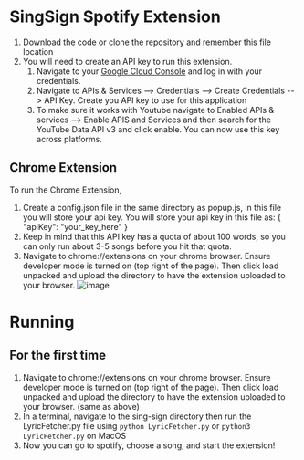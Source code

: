 # SingSign Spotify Extension

1. Download the code or clone the repository and remember this file location
2. You will need to create an API key to run this extension.
   1. Navigate to your [Google Cloud Console](https://console.cloud.google.com/) and log in with your credentials.
   2. Navigate to APIs & Services --> Credentials --> Create Credentials --> API Key. Create you API key to use for this application
   3. To make sure it works with Youtube navigate to Enabled APIs & services --> Enable APIS and Services and then search for the YouTube Data API v3 and click enable. You can now use this key across platforms.

## Chrome Extension

To run the Chrome Extension,

1. Create a config.json file in the same directory as popup.js, in this file you will store your api key. You will store your api key in this file as:
   {
   "apiKey": "your_key_here"
   }
1. Keep in mind that this API key has a quota of about 100 words, so you can only run about 3-5 songs before you hit that quota.
1. Navigate to chrome://extensions on your chrome browser. Ensure developer mode is turned on (top right of the page). Then click load unpacked and upload the directory to have the extension uploaded to your browser.
   ![image](https://github.com/user-attachments/assets/652a5021-e0ce-4bb4-a1dc-91726ccc90aa)

# Running

## For the first time

1. Navigate to chrome://extensions on your chrome browser. Ensure developer mode is turned on (top right of the page). Then click load unpacked and upload the directory to have the extension uploaded to your browser. (same as above)
2. In a terminal, navigate to the sing-sign directory then run the LyricFetcher.py file using `python LyricFetcher.py` or `python3 LyricFetcher.py` on MacOS
3. Now you can go to spotify, choose a song, and start the extension!

